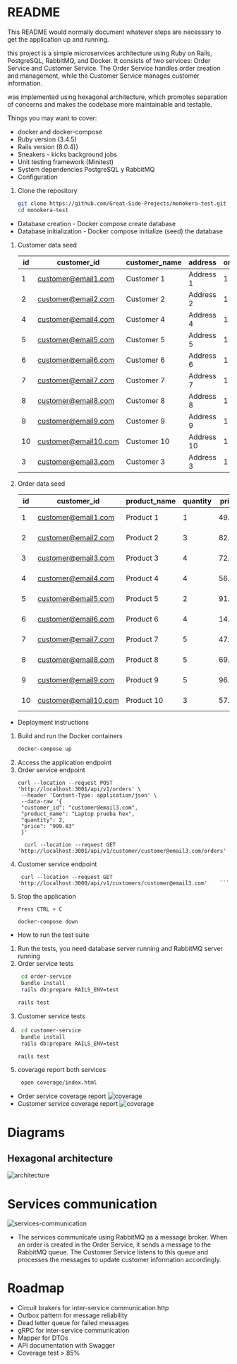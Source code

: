 # README

This README would normally document whatever steps are necessary to get the
application up and running.

this project is a simple microservices architecture using Ruby on Rails, PostgreSQL, RabbitMQ, and Docker. It consists of two services: Order Service and Customer Service. The Order Service handles order creation and management, while the Customer Service manages customer information.

was implemented using hexagonal architecture, which promotes separation of concerns and makes the codebase more maintainable and testable.

Things you may want to cover:

* docker and docker-compose
* Ruby version (3.4.5)
* Rails version (8.0.4)}
* Sneakers - kicks background jobs
* Unit testing framework (Minitest)
* System dependencies PostgreSQL y RabbitMQ
* Configuration
1. Clone the repository
   ```bash
   git clone https://github.com/Great-Side-Projects/monokera-test.git
   cd monokera-test
    ```
* Database creation - Docker compose create database
* Database initialization - Docker compose initialize (seed) the database
1. Customer data seed 
 
    | id | customer_id | customer_name | address | orders_count | created_at | updated_at |
    |----|---------------------|------------|-----------|--------------|----------------------------|----------------------------|
    | 1 | customer@email1.com | Customer 1 | Address 1 | 1 | 2025-09-16 02:08:21.662735 | 2025-09-16 02:08:21.662735 |
    | 2 | customer@email2.com | Customer 2 | Address 2 | 1 | 2025-09-16 02:08:21.688713 | 2025-09-16 02:08:21.688713 |
    | 4 | customer@email4.com | Customer 4 | Address 4 | 1 | 2025-09-16 02:08:21.785043 | 2025-09-16 02:08:21.785043 |
    | 5 | customer@email5.com | Customer 5 | Address 5 | 1 | 2025-09-16 02:08:21.830606 | 2025-09-16 02:08:21.830606 |
    | 6 | customer@email6.com | Customer 6 | Address 6 | 1 | 2025-09-16 02:08:21.861470 | 2025-09-16 02:08:21.861470 |
    | 7 | customer@email7.com | Customer 7 | Address 7 | 1 | 2025-09-16 02:08:21.880939 | 2025-09-16 02:08:21.880939 |
    | 8 | customer@email8.com | Customer 8 | Address 8 | 1 | 2025-09-16 02:08:21.904531 | 2025-09-16 02:08:21.904531 |
    | 9 | customer@email9.com | Customer 9 | Address 9 | 1 | 2025-09-16 02:08:21.927901 | 2025-09-16 02:08:21.927901 |
    | 10 | customer@email10.com| Customer 10| Address 10| 1 | 2025-09-16 02:08:21.944103 | 2025-09-16 02:08:21.944103 |
    | 3 | customer@email3.com | Customer 3 | Address 3 | 1 | 2025-09-16 02:08:21.743892 | 2025-09-16 02:08:21.743892 |

2.  Order data seed
   
    | id | customer_id | product_name | quantity | price | status | created_at | updated_at |
    |----|---------------------|--------------|----------|-------|-----------|----------------------------|----------------------------|
    | 1 | customer@email1.com | Product 1 | 1 | 49.3 | delivered | 2025-09-16 02:34:23.318778 | 2025-09-16 02:34:23.318778 |
    | 2 | customer@email2.com | Product 2 | 3 | 82.14 | pending | 2025-09-16 02:34:23.356614 | 2025-09-16 02:34:23.356614 |
    | 3 | customer@email3.com | Product 3 | 4 | 72.4 | delivered | 2025-09-16 02:34:23.411401 | 2025-09-16 02:34:23.411401 |
    | 4 | customer@email4.com | Product 4 | 4 | 56.72 | shipped | 2025-09-16 02:34:23.440852 | 2025-09-16 02:34:23.440852 |
    | 5 | customer@email5.com | Product 5 | 2 | 91.63 | delivered | 2025-09-16 02:34:23.499355 | 2025-09-16 02:34:23.499355 |
    | 6 | customer@email6.com | Product 6 | 4 | 14.04 | shipped | 2025-09-16 02:34:23.515590 | 2025-09-16 02:34:23.515590 |
    | 7 | customer@email7.com | Product 7 | 5 | 47.67 | pending | 2025-09-16 02:34:23.537586 | 2025-09-16 02:34:23.537586 |
    | 8 | customer@email8.com | Product 8 | 5 | 69.93 | delivered | 2025-09-16 02:34:23.563464 | 2025-09-16 02:34:23.563464 |
    | 9 | customer@email9.com | Product 9 | 5 | 96.2 | shipped | 2025-09-16 02:34:23.588274 | 2025-09-16 02:34:23.588274 |
    | 10 | customer@email10.com| Product 10 | 3 | 57.88 | shipped | 2025-09-16 02:34:23.608109 | 2025-09-16 02:34:23.608109 |
* Deployment instructions
1. Build and run the Docker containers
   ```bash
   docker-compose up
   ```
2. Access the application endpoint
3. Order service endpoint
   ```
   curl --location --request POST 'http://localhost:3001/api/v1/orders' \
    --header 'Content-Type: application/json' \
    --data-raw '{
    "customer_id": "customer@email3.com",
    "product_name": "Laptop prueba hex",
    "quantity": 2,
    "price": "999.83"   
    }'
   ```
   ```
     curl --location --request GET 'http://localhost:3001/api/v1/customer/customer@email3.com/orders'
   ```
4. Customer service endpoint
   ```
    curl --location --request GET 'http://localhost:3000/api/v1/customers/customer@email3.com'    ```
5. Stop the application 
   ```bash
   Press CTRL + C
   ```
   ```
   docker-compose down
   ```
   
* How to run the test suite
1. Run the tests, you need database server running and RabbitMQ server running
2. Order service tests
   ```bash
    cd order-service
    bundle install
    rails db:prepare RAILS_ENV=test
   ```
    ```bash
    rails test
    ```
3. Customer service tests
4. ```bash
    cd customer-service
    bundle install
    rails db:prepare RAILS_ENV=test
   ```
    ```bash
    rails test
    ```
5. coverage report both services
   ```bash
    open coverage/index.html
   ```
* Order service coverage report
   ![coverage](./docs/coverage_order.png)
* Customer service coverage report
   ![coverage](./docs/coverage_customer.png)

# Diagrams
## Hexagonal architecture
   ![architecture](./docs/hexagonal-architecture.png)
# Services communication
   ![services-communication](./docs/services-communication.png)
* The services communicate using RabbitMQ as a message broker. When an order is created in the Order Service, it sends a message to the RabbitMQ queue. The Customer Service listens to this queue and processes the messages to update customer information accordingly.

# Roadmap
* Circuit brakers for inter-service communication http
* Outbox pattern for message reliability
* Dead letter queue for failed messages
* gRPC for inter-service communication
* Mapper for DTOs
* API documentation with Swagger
* Coverage test > 85%
 
